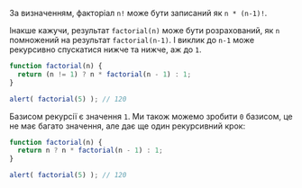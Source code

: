 За визначенням, факторіал `n!` може бути записаний як `n * (n-1)!`.

Інакше кажучи, результат `factorial(n)` може бути розрахований, як `n` помножений на результат `factorial(n-1)`. І виклик до `n-1` може рекурсивно спускатися нижче та нижче, аж до `1`.

```js run
function factorial(n) {
  return (n != 1) ? n * factorial(n - 1) : 1;
}

alert( factorial(5) ); // 120
```

Базисом рекурсії є значення `1`. Ми також можемо зробити `0` базисом, це не має багато значення, але дає ще один рекурсивний крок:

```js run
function factorial(n) {
  return n ? n * factorial(n - 1) : 1;
}

alert( factorial(5) ); // 120
```
